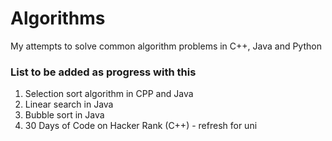 # Algorithms
My attempts to solve common algorithm problems in C++, Java and Python

### List to be added as progress with this 
1. Selection sort algorithm in CPP and Java
2. Linear search in Java
3. Bubble sort in Java
4. 30 Days of Code on Hacker Rank (C++) - refresh for uni